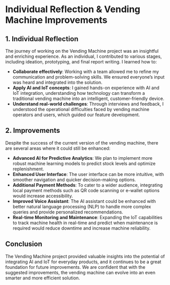 # Individual Reflection & Vending Machine Improvements

## 1. Individual Reflection

The journey of working on the Vending Machine project was an insightful and enriching experience. As an individual, I contributed to various stages, including ideation, prototyping, and final report writing. I learned how to:

- **Collaborate effectively**: Working with a team allowed me to refine my communication and problem-solving skills. We ensured everyone’s input was heard and integrated into the solution.
- **Apply AI and IoT concepts**: I gained hands-on experience with AI and IoT integration, understanding how technology can transform a traditional vending machine into an intelligent, customer-friendly device.
- **Understand real-world challenges**: Through interviews and feedback, I understood the operational difficulties faced by vending machine operators and users, which guided our feature development.

## 2. Improvements

Despite the success of the current version of the vending machine, there are several areas where it could still be enhanced:

- **Advanced AI for Predictive Analytics**: We plan to implement more robust machine learning models to predict stock levels and optimize replenishment.
- **Enhanced User Interface**: The user interface can be more intuitive, with smoother navigation and quicker decision-making options.
- **Additional Payment Methods**: To cater to a wider audience, integrating local payment methods such as QR code scanning or e-wallet options would increase accessibility.
- **Improved Voice Assistant**: The AI assistant could be enhanced with better natural language processing (NLP) to handle more complex queries and provide personalized recommendations.
- **Real-time Monitoring and Maintenance**: Expanding the IoT capabilities to track machine health in real-time and predict when maintenance is required would reduce downtime and increase machine reliability.

## Conclusion

The Vending Machine project provided valuable insights into the potential of integrating AI and IoT for everyday products, and it continues to be a great foundation for future improvements. We are confident that with the suggested improvements, the vending machine can evolve into an even smarter and more efficient solution.
